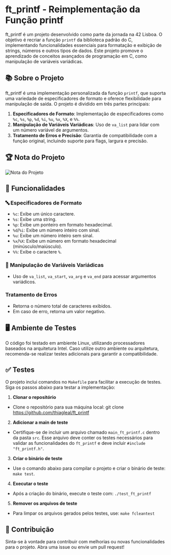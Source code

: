 # ft_printf - Reimplementação da Função printf

ft_printf é um projeto desenvolvido como parte da jornada na 42 Lisboa. O objetivo é recriar a função `printf` da biblioteca padrão do C, implementando funcionalidades essenciais para formatação e exibição de strings, números e outros tipos de dados. Este projeto promove o aprendizado de conceitos avançados de programação em C, como manipulação de variáveis variádicas.

## 📚 Sobre o Projeto

ft_printf é uma implementação personalizada da função `printf`, que suporta uma variedade de especificadores de formato e oferece flexibilidade para manipulação de saída. O projeto é dividido em três partes principais:

1. **Especificadores de Formato**: Implementação de especificadores como `%c`, `%s`, `%p`, `%d`, `%i`, `%u`, `%x`, `%X`, e `%%`.
2. **Manipulação de Variáveis Variádicas**: Uso de `va_list` para lidar com um número variável de argumentos.
3. **Tratamento de Erros e Precisão**: Garantia de compatibilidade com a função original, incluindo suporte para flags, largura e precisão.

## 🏆 Nota do Projeto

![Nota do Projeto](https://github.com/user-attachments/assets/14a444f4-6454-49ae-9713-fd571eb3c417)

## 🚀 Funcionalidades

### 🔤 Especificadores de Formato
- `%c`: Exibe um único caractere.
- `%s`: Exibe uma string.
- `%p`: Exibe um ponteiro em formato hexadecimal.
- `%d`/`%i`: Exibe um número inteiro com sinal.
- `%u`: Exibe um número inteiro sem sinal.
- `%x`/`%X`: Exibe um número em formato hexadecimal (minúsculo/maiúsculo).
- `%%`: Exibe o caractere `%`.

### 🧠 Manipulação de Variáveis Variádicas
- Uso de `va_list`, `va_start`, `va_arg` e `va_end` para acessar argumentos variádicos.

### Tratamento de Erros
- Retorna o número total de caracteres exibidos.
- Em caso de erro, retorna um valor negativo.

## 🖥️ Ambiente de Testes

O código foi testado em ambiente Linux, utilizando processadores baseados na arquitetura Intel. Caso utilize outro ambiente ou arquitetura, recomenda-se realizar testes adicionais para garantir a compatibilidade.

## ✅ Testes

O projeto inclui comandos no `Makefile` para facilitar a execução de testes. Siga os passos abaixo para testar a implementação:

1. **Clonar o repositório**

- Clone o repositório para sua máquina local: git clone https://github.com/thiagleal/ft_printf

2. **Adicionar a main de teste**  

- Certifique-se de incluir um arquivo chamado `main_ft_printf.c` dentro da pasta `src`. Esse arquivo deve conter os testes necessários para validar as funcionalidades do `ft_printf` e deve incluir `#include "ft_printf.h"`.

3. **Criar o binário de teste** 

- Use o comando abaixo para compilar o projeto e criar o binário de teste: `make test`.

4. **Executar o teste** 

- Após a criação do binário, execute o teste com: `./test_ft_printf`

5. **Remover os arquivos de teste** 

- Para limpar os arquivos gerados pelos testes, use: `make fcleantest`

## 📝 Contribuição

Sinta-se à vontade para contribuir com melhorias ou novas funcionalidades para o projeto. Abra uma issue ou envie um pull request!